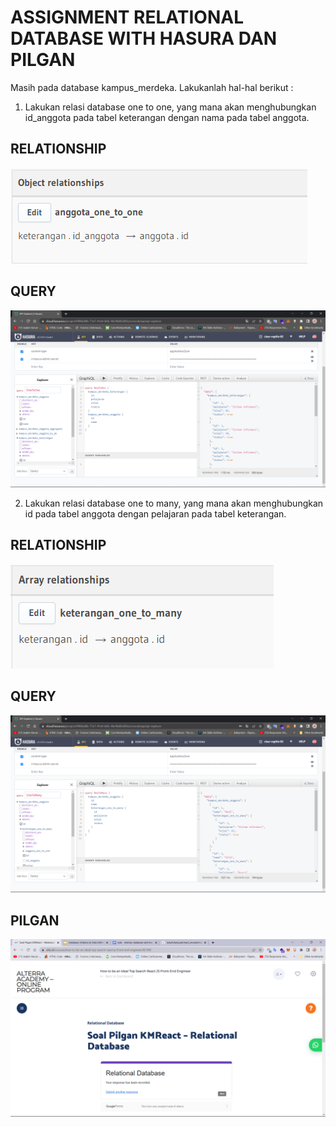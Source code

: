 # ASSIGNMENT RELATIONAL DATABASE WITH HASURA DAN PILGAN

Masih pada database kampus_merdeka. Lakukanlah hal-hal berikut :

1. Lakukan relasi database one to one, yang mana akan menghubungkan id_anggota pada tabel keterangan dengan nama pada tabel anggota.

## RELATIONSHIP

![image](<../screenshoots/soal%201%20(relationship).png>)

## QUERY

![image](<../screenshoots/soal%201%20(query).png>)

2. Lakukan relasi database one to many, yang mana akan menghubungkan id pada tabel anggota dengan pelajaran pada tabel keterangan.

## RELATIONSHIP

![image](<../screenshoots/soal%202%20(relationship).png>)

## QUERY

![image](<../screenshoots/soal%202%20(query).png>)

## PILGAN

![image](../screenshoots/pilgan%20relational%20database.png)
